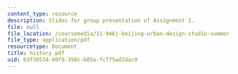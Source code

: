 ```yaml
---
content_type: resource
description: Slides for group presentation of Assignment 1.
file: null
file_location: /coursemedia/11-946j-beijing-urban-design-studio-summer-2004/b3f3053480f9358cb85afcf75ad2dac9_history.pdf
file_type: application/pdf
resourcetype: Document
title: history.pdf
uid: b3f30534-80f9-358c-b85a-fcf75ad2dac9
---
```

